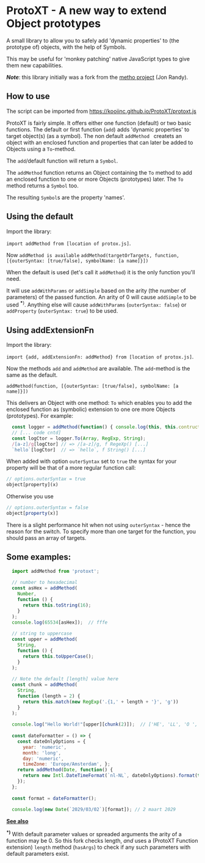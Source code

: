 # ProtoXT - A new way to extend Object prototypes

A small library to allow you to safely add 'dynamic properties' to (the prototype of) objects, 
with the help of Symbols.

This may be useful for 'monkey patching' native JavaScript types to give them new capabilities.

***Note***: this library initially was a fork from the [metho project](https://github.com/jonrandy/metho) (Jon Randy).

## How to use

The script can be imported from https://kooiinc.github.io/ProtoXT/protoxt.js

ProtoXT is fairly simple. It offers either one function (default) or two basic functions.
The default or first function (`add`) adds 'dynamic properties' to target object(s) 
(as a symbol). The non default `addMethod ` createts an object with an enclosed function 
and  properties that can later be added to Objects using a `To`-method. 

The `add`/default function will return a `Symbol`.

The `addMethod` function returns an Object containing the `To` method to add an enclosed function 
to one or more Objects (prototypes) later. The `To` method returns a `Symbol` too.  

The resulting `Symbol`s are the property 'names'.

## Using the default
Import the library: 

`import addMethod from [location of protox.js]`.

Now `addMethod is available`
`addMethod(targetOrTargets, function, [{outerSyntax: [true/false], symbolName: [a name]}])`

When the default is used (let's call it `addMethod`) it is the only function you'll need.

It will use `addWithParams` or `addSimple` based on the arity (the number of parameters)
of the passed function. An arity of 0 will cause `addSimple` to be used <sup><b>*</b>)</sup>.
Anything else will cause `addWithParams` (`outerSyntax: false`) or `addProperty` (`outerSyntax: true`) 
to be used.

## Using addExtensionFn
Import the library:

`import {add, addExtensionFn: addMethod} from [location of protox.js]`.

Now the methods `add`  and `addMethod` are available. The `add`-method is the same as the default.

`addMethod(function, [{outerSyntax: [true/false], symbolName: [a name]}])`

This delivers an Object with one method: `To` which enables you to add the enclosed function as
(symbolic) extension to one ore more Objects (prototypes). For example:

```js 
  const logger = addMethod(function() { console.log(this, this.contructor); })
  // [... code cntd]
  const logCtor = logger.To(Array, RegExp, String);
  /[a-z]/g[logCtor] // => /[a-z]/g, f RegeXp() [...]
  `hello`[logCtor]  // => `hello`, f String() [...]
```

When added with option `outerSyntax` set to `true` the syntax for your property will be 
that of a more regular function call:
```js
// options.outerSyntax = true
object[property](x)
```
Otherwise you use
```js
// options.outerSyntax = false
object[property(x)]
```
There is a slight performance hit when not using `outerSyntax` - hence the reason for the switch. 
To specify more than one target for the function, you should pass an array of targets.

## Some examples:

```js
  import addMethod from 'protoxt';
  
  // number to hexadecimal
  const asHex = addMethod(
    Number,
    function () {
      return this.toString(16);
    }
  );
  console.log(65534[asHex]);  // fffe
  
  // string to uppercase
  const upper = addMethod(
    String,
    function () {
      return this.toUpperCase();
    }
  );
  
  // Note the default [length] value here
  const chunk = addMethod(
    String,
    function (length = 2) {
      return this.match(new RegExp('.{1,' + length + '}', 'g'))
    }
  );
  
  console.log("Hello World!"[upper][chunk(2)]);  // ['HE', 'LL', 'O ', 'WO', 'RL', 'D!']
  
  const dateFormatter = () => {
    const dateOnlyOptions = { 
      year: 'numeric', 
      month: 'long', 
      day: 'numeric', 
      timeZone: 'Europe/Amsterdam', };
    return addMethod(Date, function() { 
      return new Intl.DateTimeFormat(`nl-NL`, dateOnlyOptions).format(this); 
    });
  };
  
  const format = dateFormatter();
  
  console.log(new Date(`2029/03/02`)[format]); // 2 maart 2029
```

[**See also**](https://stackblitz.com/edit/web-platform-atdytt?file=script.js)

<sup><b>*)</b></sup> With default parameter values or spreaded arguments the arity
  of a function may be 0. So this fork checks length, *and* uses a (ProtoXT Function extension) `length` method
  (`hasArgs`) to check if any such parameters with default parameters exist.
